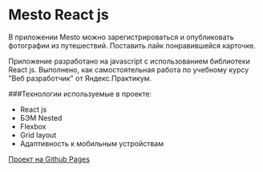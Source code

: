 # Mesto React js

В приложении Mesto можно зарегистрироваться и опубликовать фотографии из путешествий. Поставить лайк понравившейся карточке.

Приложение разработано на javascript с использованием библиотеки React js. Выполнено, как самостоятельная работа по учебному курсу "Веб разработчик" от Яндекс.Практикум.

###Технологии используемые в проекте:
* React js
* БЭМ Nested
* Flexbox
* Grid layout
* Адаптивность к мобильным устройствам

[Проект на Github Pages](https://enslit.github.com/react-mesto-auth/index.html)
